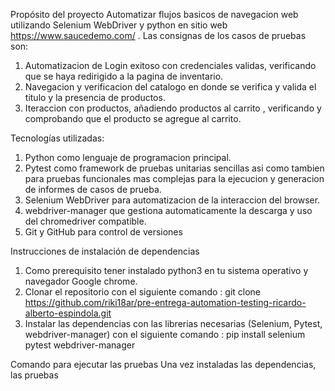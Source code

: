 Propósito del proyecto
Automatizar flujos basicos de navegacion web utilizando Selenium WebDriver y python en sitio web https://www.saucedemo.com/ .
Las consignas de los casos de pruebas son:
1. Automatizacion de Login exitoso con credenciales validas, verificando que se haya redirigido a la pagina de inventario.
2. Navegacion y verificacion del catalogo en donde se verifica y valida el titulo y la presencia de productos.
3. Iteraccion con productos, añadiendo productos al carrito , verificando y comprobando que el producto se agregue al carrito. 

Tecnologías utilizadas: 
1. Python como lenguaje de programacion principal.
2. Pytest como framework de pruebas unitarias sencillas asi como tambien para pruebas funcionales mas complejas para la ejecucion y generacion de informes de casos de prueba.
3. Selenium WebDriver para automatizacion de la interaccion del browser.
4. webdriver-manager que gestiona automaticamente la descarga y uso del chromedriver compatible. 
5. Git y GitHub para control de versiones

Instrucciones de instalación de dependencias
1.  Como prerequisito tener instalado python3 en tu sistema operativo y navegador Google chrome.
2.  Clonar el repositorio con el siguiente comando : git clone https://github.com/riki18ar/pre-entrega-automation-testing-ricardo-alberto-espindola.git 
3.  Instalar las dependencias con las librerias necesarias (Selenium, Pytest, webdriver-manager) con el siguiente comando : pip install selenium pytest webdriver-manager

Comando para ejecutar las pruebas 
Una vez instaladas las dependencias, las pruebas 